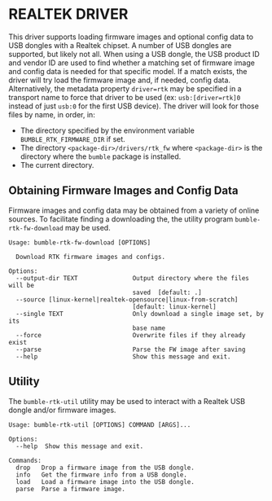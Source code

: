 REALTEK DRIVER
==============

This driver supports loading firmware images and optional config data to
USB dongles with a Realtek chipset.
A number of USB dongles are supported, but likely not all.
When using a USB dongle, the USB product ID and vendor ID are used
to find whether a matching set of firmware image and config data
is needed for that specific model. If a match exists, the driver will try
load the firmware image and, if needed, config data.
Alternatively, the metadata property ``driver=rtk`` may be specified in a transport
name to force that driver to be used (ex: ``usb:[driver=rtk]0`` instead of just
``usb:0`` for the first USB device).
The driver will look for those files by name, in order, in:

  * The directory specified by the environment variable `BUMBLE_RTK_FIRMWARE_DIR`
    if set.
  * The directory `<package-dir>/drivers/rtk_fw` where `<package-dir>` is the directory
    where the `bumble` package is installed.
  * The current directory.


Obtaining Firmware Images and Config Data
-----------------------------------------

Firmware images and config data may be obtained from a variety of online
sources.
To facilitate finding a downloading the, the utility program `bumble-rtk-fw-download`
may be used.

```
Usage: bumble-rtk-fw-download [OPTIONS]

  Download RTK firmware images and configs.

Options:
  --output-dir TEXT               Output directory where the files will be
                                  saved  [default: .]
  --source [linux-kernel|realtek-opensource|linux-from-scratch]
                                  [default: linux-kernel]
  --single TEXT                   Only download a single image set, by its
                                  base name
  --force                         Overwrite files if they already exist
  --parse                         Parse the FW image after saving
  --help                          Show this message and exit.
```

Utility
-------

The `bumble-rtk-util` utility may be used to interact with a Realtek USB dongle
and/or firmware images.

```
Usage: bumble-rtk-util [OPTIONS] COMMAND [ARGS]...

Options:
  --help  Show this message and exit.

Commands:
  drop   Drop a firmware image from the USB dongle.
  info   Get the firmware info from a USB dongle.
  load   Load a firmware image into the USB dongle.
  parse  Parse a firmware image.
```